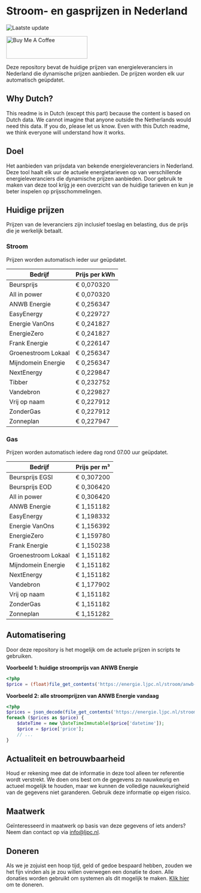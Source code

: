 # Stroom- en gasprijzen in Nederland

![Laatste update](https://img.shields.io/badge/laatste%20update-2025--09--01%2004%3A00%20CET-brightgreen)

<a href="https://www.buymeacoffee.com/Lars-" target="_blank"><img src="https://cdn.buymeacoffee.com/buttons/v2/default-orange.png" alt="Buy Me A Coffee" height="60" style="height: 60px !important;width: 217px !important;" ></a>

Deze repository bevat de huidige prijzen van energieleveranciers in Nederland die dynamische prijzen aanbieden. De prijzen worden elk uur automatisch geüpdatet.

## Why Dutch?

This readme is in Dutch (except this part) because the content is based on Dutch data. We cannot imagine that anyone outside the Netherlands would need this data. If you do, please let us know. Even with this Dutch readme, we think
everyone will understand how it works.

## Doel

Het aanbieden van prijsdata van bekende energieleveranciers in Nederland. Deze tool haalt elk uur de actuele energietarieven op van verschillende energieleveranciers die dynamische prijzen aanbieden. Door gebruik te maken van deze tool
krijg je een overzicht van de huidige tarieven en kun je beter inspelen op prijsschommelingen.

## Huidige prijzen

Prijzen van de leveranciers zijn inclusief toeslag en belasting, dus de prijs die je werkelijk betaalt.

### Stroom

Prijzen worden automatisch ieder uur geüpdatet.

 Bedrijf | Prijs per kWh 
---------|---------------
Beursprijs | € 0,070320
All in power | € 0,070320
ANWB Energie | € 0,256347
EasyEnergy | € 0,229727
Energie VanOns | € 0,241827
EnergieZero | € 0,241827
Frank Energie | € 0,226147
Groenestroom Lokaal | € 0,256347
Mijndomein Energie | € 0,256347
NextEnergy | € 0,229847
Tibber | € 0,232752
Vandebron | € 0,229827
Vrij op naam | € 0,227912
ZonderGas | € 0,227912
Zonneplan | € 0,227947


### Gas

Prijzen worden automatisch iedere dag rond 07.00 uur geüpdatet.

 Bedrijf | Prijs per m³ 
---------|--------------
Beursprijs EGSI | € 0,307200
Beursprijs EOD | € 0,306420
All in power | € 0,306420
ANWB Energie | € 1,151182
EasyEnergy | € 1,198332
Energie VanOns | € 1,156392
EnergieZero | € 1,159780
Frank Energie | € 1,150238
Groenestroom Lokaal | € 1,151182
Mijndomein Energie | € 1,151182
NextEnergy | € 1,151182
Vandebron | € 1,177902
Vrij op naam | € 1,151182
ZonderGas | € 1,151182
Zonneplan | € 1,151282


## Automatisering

Door deze repository is het mogelijk om de actuele prijzen in scripts te gebruiken.

**Voorbeeld 1: huidige stroomprijs van ANWB Energie**

```php
<?php
$price = (float)file_get_contents('https://energie.ljpc.nl/stroom/anwb-energie-nu.txt');

```

**Voorbeeld 2: alle stroomprijzen van ANWB Energie vandaag**

```php
<?php
$prices = json_decode(file_get_contents('https://energie.ljpc.nl/stroom/all-in-power-vandaag.json'),true);
foreach ($prices as $price) {
    $dateTime = new \DateTimeImmutable($price['datetime']);
    $price = $price['price'];
    // ...
}
```

## Actualiteit en betrouwbaarheid

Houd er rekening mee dat de informatie in deze tool alleen ter referentie wordt verstrekt. We doen ons best om de gegevens zo nauwkeurig en actueel mogelijk te houden, maar we kunnen de volledige nauwkeurigheid van de gegevens niet
garanderen. Gebruik deze informatie op eigen risico.

## Maatwerk

Geïnteresseerd in maatwerk op basis van deze gegevens of iets anders? Neem dan contact op
via [info@ljpc.nl](mailto:info@ljpc.nl?subject=Energie%20prijzen).

## Doneren

Als we je zojuist een hoop tijd, geld of gedoe bespaard hebben, zouden we het fijn vinden als je zou willen overwegen een
donatie te doen. Alle donaties worden gebruikt om systemen als dit mogelijk te
maken. [Klik hier](https://www.buymeacoffee.com/Lars-) om te doneren.
